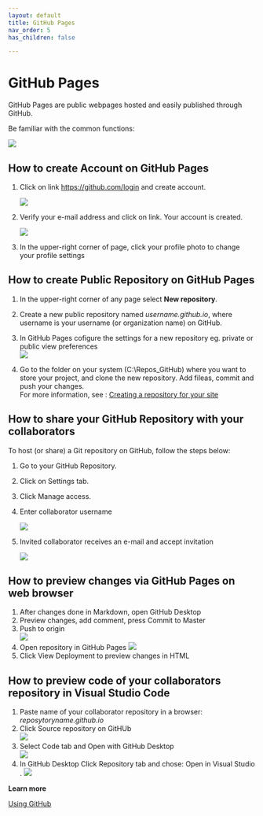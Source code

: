 ```yaml
---
layout: default
title: GitHub Pages
nav_order: 5
has_children: false

---
```



# GitHub Pages 
GitHub Pages are public webpages hosted and easily published through GitHub.

Be familiar with the common functions:

![](../assets/images/GitHub%20Glossary.png)


## How to create Account on GitHub Pages
1. Click on link https://github.com/login and create account.

    ![](../assets/images/tworzenie%20konta.jpg)

2. Verify your e-mail address and click on link. Your account is created. 

     ![](../assets/images/email%20verified.png)

1. In the upper-right corner of page, click your profile photo to change your profile settings


## How to create Public Repository on GitHub Pages

1. In the upper-right corner of any page select **New repository**.

2. Create a new public repository named *username.github.io*, where username is your username (or organization name) on GitHub.
3. In GitHub Pages cofigure the settings for a new repository eg. private or public view preferences  
   ![](/assets/images/createrepositorypages.jpg)  
4. Go to the folder on your system (C:\Repos_GitHub) where you want to store your project, and clone the new repository. Add fileas, commit and push your changes.   
For more information, see : [Creating a repository for your site](https://docs.github.com/en/github/working-with-github-pages/creating-a-github-pages-site)


## How to share your GitHub Repository with your collaborators

To host (or share) a Git repository on GitHub, follow the steps below:

1. Go to your GitHub Repository.

2. Click on Settings tab.

3. Click Manage access.

4. Enter collaborator username

    ![](../assets/images/invite%20collaborators.png)    


5. Invited collaborator receives an e-mail and accept invitation 

    ![](../assets/images/invitation.png)

## How to preview changes via GitHub Pages on web browser
1. After changes done in Markdown, open GitHub Desktop 
2. Preview changes, add comment, press Commit to Master
3. Push to origin   
   ![](assets/../../assets/images/pushtoorigin.png)  
5. Open repository in GitHub Pages 
   ![](assets/images/../../../assets/images/openviewdeployment.png)
7. Click View Deployment to preview changes in HTML

## How to preview code of your collaborators repository in Visual Studio Code

1. Paste name of your collaborator repository in a browser:  *reposytoryname.github.io*
2. Click Source repository on GitHUb  
   ![](assets/../../assets/images/changes.png)  
3. Select Code tab and Open with GitHub Desktop  
   ![](assets/../../assets/images/collaboratorcode.png)
5. In GitHub Desktop Click Repository tab and chose: Open in Visual Studio
.  ![](assets/../../assets/images/opencode.png)  


**Learn more**

[Using GitHub](https://paldhous.github.io/ucb/2016/dataviz/week4.html)